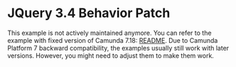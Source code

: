 JQuery 3.4 Behavior Patch
=================================

This example is not actively maintained anymore. You can refer to the example with fixed version of Camunda 7.18:
[README](https://github.com/camunda/camunda-bpm-examples/blob/7.18/tasklist/jquery-34-behavior/README.md).
Due to Camunda Platform 7 backward compatibility, the examples usually still work with later versions. However, you
might need to adjust them to make them work.